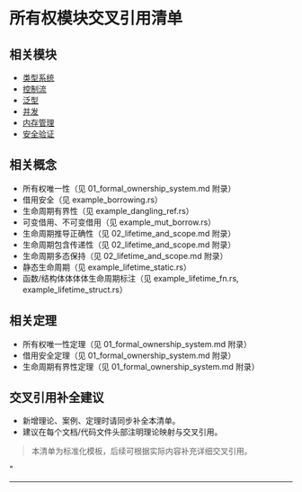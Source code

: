 ﻿# 所有权模块交叉引用清单

## 相关模块

- [类型系统](../02_type_system/00_index.md)
- [控制流](../03_control_flow/00_index.md)
- [泛型](../04_generics/00_index.md)
- [并发](../05_concurrency/00_index.md)
- [内存管理](../11_memory_management/00_index.md)
- [安全验证](../23_security_verification/00_index.md)

## 相关概念

- 所有权唯一性（见 01_formal_ownership_system.md 附录）
- 借用安全（见 example_borrowing.rs）
- 生命周期有界性（见 example_dangling_ref.rs）
- 可变借用、不可变借用（见 example_mut_borrow.rs）
- 生命周期推导正确性（见 02_lifetime_and_scope.md 附录）
- 生命周期包含传递性（见 02_lifetime_and_scope.md 附录）
- 生命周期多态保持（见 02_lifetime_and_scope.md 附录）
- 静态生命周期（见 example_lifetime_static.rs）
- 函数/结构体体体体生命周期标注（见 example_lifetime_fn.rs, example_lifetime_struct.rs）

## 相关定理

- 所有权唯一性定理（见 01_formal_ownership_system.md 附录）
- 借用安全定理（见 01_formal_ownership_system.md 附录）
- 生命周期有界性定理（见 01_formal_ownership_system.md 附录）

## 交叉引用补全建议

- 新增理论、案例、定理时请同步补全本清单。
- 建议在每个文档/代码文件头部注明理论映射与交叉引用。

> 本清单为标准化模板，后续可根据实际内容补充详细交叉引用。

"

---

